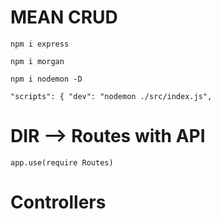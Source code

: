 # MEAN CRUD

`npm i express`

`npm i morgan`

`npm i nodemon -D`

`"scripts": { "dev": "nodemon ./src/index.js",`

# DIR --> Routes with API

`app.use(require Routes)`

# Controllers

